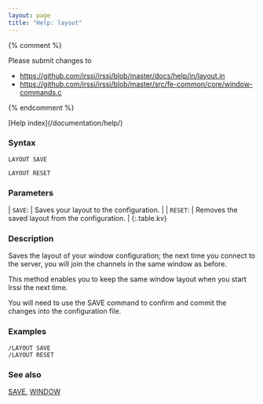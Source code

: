 ```yaml
---
layout: page
title: "Help: layout"
---
```


{% comment %}

Please submit changes to
- https://github.com/irssi/irssi/blob/master/docs/help/in/layout.in
- https://github.com/irssi/irssi/blob/master/src/fe-common/core/window-commands.c


{% endcomment %}
<nav markdown="1">
[Help index](/documentation/help/)
</nav>

### Syntax ###

<div class="highlight irssisyntax"><pre style="\-\-cmdlen:10ch"><code><span class="synB">LAYOUT</span> <span class="synB">SAVE</span></code></pre></div>


<div class="highlight irssisyntax"><pre style="\-\-cmdlen:-2ch"><code><span class="synB">LAYOUT</span> <span class="synB">RESET</span></code></pre></div>



### Parameters ###


| `SAVE`: |      Saves your layout to the configuration. |
| `RESET`: |     Removes the saved layout from the configuration. |
{:.table.kv}

### Description ###

Saves the layout of your window configuration; the next time you connect
to the server, you will join the channels in the same window as before.

This method enables you to keep the same window layout when you start Irssi
the next time.

You will need to use the SAVE command to confirm and commit the changes
into the configuration file.

### Examples ###

    /LAYOUT SAVE
    /LAYOUT RESET

### See also ###
[SAVE](/documentation/help/save/), [WINDOW](/documentation/help/window/)

